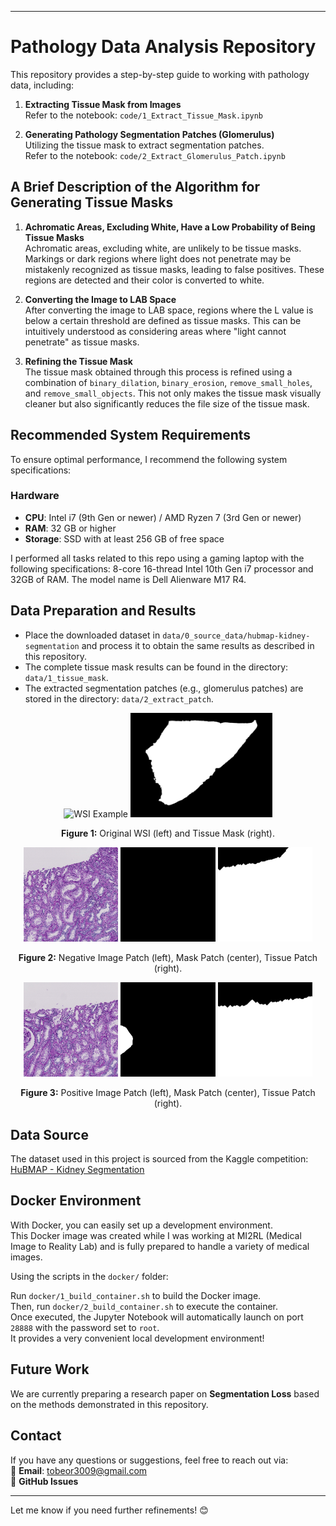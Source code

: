 
---

# Pathology Data Analysis Repository

This repository provides a step-by-step guide to working with pathology data, including:

1. **Extracting Tissue Mask from Images**  
   Refer to the notebook: `code/1_Extract_Tissue_Mask.ipynb`

2. **Generating Pathology Segmentation Patches (Glomerulus)**  
   Utilizing the tissue mask to extract segmentation patches.  
   Refer to the notebook: `code/2_Extract_Glomerulus_Patch.ipynb`

## A Brief Description of the Algorithm for Generating Tissue Masks

1. **Achromatic Areas, Excluding White, Have a Low Probability of Being Tissue Masks**  
   Achromatic areas, excluding white, are unlikely to be tissue masks. Markings or dark regions where light does not penetrate may be mistakenly recognized as tissue masks, leading to false positives. These regions are detected and their color is converted to white.

2. **Converting the Image to LAB Space**  
   After converting the image to LAB space, regions where the L value is below a certain threshold are defined as tissue masks. This can be intuitively understood as considering areas where "light cannot penetrate" as tissue masks.

3. **Refining the Tissue Mask**  
   The tissue mask obtained through this process is refined using a combination of `binary_dilation`, `binary_erosion`, `remove_small_holes`, and `remove_small_objects`. This not only makes the tissue mask visually cleaner but also significantly reduces the file size of the tissue mask.

## Recommended System Requirements

To ensure optimal performance, I recommend the following system specifications:

### Hardware
- **CPU**: Intel i7 (9th Gen or newer) / AMD Ryzen 7 (3rd Gen or newer)
- **RAM**: 32 GB or higher
- **Storage**: SSD with at least 256 GB of free space

I performed all tasks related to this repo using a gaming laptop with the following specifications: 
8-core 16-thread Intel 10th Gen i7 processor and 32GB of RAM. The model name is Dell Alienware M17 R4.

## Data Preparation and Results

- Place the downloaded dataset in `data/0_source_data/hubmap-kidney-segmentation` and process it to obtain the same results as described in this repository.
- The complete tissue mask results can be found in the directory: `data/1_tissue_mask`.
- The extracted segmentation patches (e.g., glomerulus patches) are stored in the directory: `data/2_extract_patch`.
  
<p align="center">
  <img src="code/example_images/0486052bb.png" alt="WSI Example" width="45%">
  <img src="code/example_images/0486052bb_tissue_mask.png" alt="Tissue Mask Example" width="45%">
</p>

<p align="center">
  <b>Figure 1:</b> Original WSI (left) and Tissue Mask (right).
</p>

<p align="center">
  <img src="data/2_extract_patch/0486052bb.tiff/negative/0000/000097/image.png" alt="Image Patch Example" width="30%">
  <img src="data/2_extract_patch/0486052bb.tiff/negative/0000/000097/mask.png" alt="Mask Patch Example" width="30%">
  <img src="data/2_extract_patch/0486052bb.tiff/negative/0000/000097/tissue.png" alt="Tissue Patch Example" width="30%">
</p>

<p align="center">
  <b>Figure 2:</b> Negative Image Patch (left), Mask Patch (center), Tissue Patch (right).
</p>

<p align="center">
  <img src="data/2_extract_patch/0486052bb.tiff/positive/0000/000096/image.png" alt="Image Patch Example" width="30%">
  <img src="data/2_extract_patch/0486052bb.tiff/positive/0000/000096/mask.png" alt="Mask Patch Example" width="30%">
  <img src="data/2_extract_patch/0486052bb.tiff/positive/0000/000096/tissue.png" alt="Tissue Patch Example" width="30%">
</p>

<p align="center">
  <b>Figure 3:</b> Positive Image Patch (left), Mask Patch (center), Tissue Patch (right).
</p>

## Data Source

The dataset used in this project is sourced from the Kaggle competition:  
[HuBMAP - Kidney Segmentation](https://www.kaggle.com/competitions/hubmap-kidney-segmentation)

## Docker Environment

With Docker, you can easily set up a development environment.  
This Docker image was created while I was working at MI2RL (Medical Image to Reality Lab) and is fully prepared to handle a variety of medical images.  
  
Using the scripts in the `docker/` folder:  
  
Run `docker/1_build_container.sh` to build the Docker image.  
Then, run `docker/2_build_container.sh` to execute the container.  
Once executed, the Jupyter Notebook will automatically launch on port `28888` with the password set to `root`.  
It provides a very convenient local development environment!

## Future Work

We are currently preparing a research paper on **Segmentation Loss** based on the methods demonstrated in this repository.

## Contact

If you have any questions or suggestions, feel free to reach out via:  
📧 **Email**: tobeor3009@gmail.com  
💬 **GitHub Issues**

--- 

Let me know if you need further refinements! 😊

